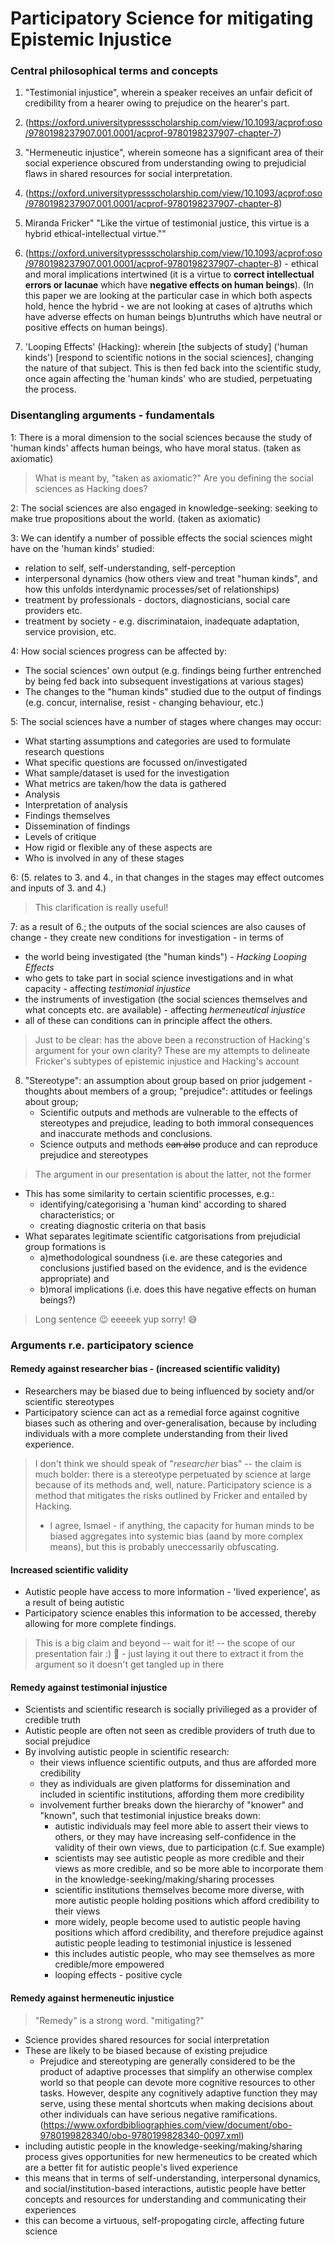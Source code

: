 # Participatory Science for mitigating Epistemic Injustice

### Central philosophical terms and concepts

1. "Testimonial injustice", wherein a speaker receives an unfair deficit of credibility from a hearer owing to prejudice on the hearer's part. 
2. (https://oxford.universitypressscholarship.com/view/10.1093/acprof:oso/9780198237907.001.0001/acprof-9780198237907-chapter-7)

2. "Hermeneutic injustice", wherein someone has a significant area of their social experience obscured from understanding owing to prejudicial flaws in shared resources for social interpretation. 
3. (https://oxford.universitypressscholarship.com/view/10.1093/acprof:oso/9780198237907.001.0001/acprof-9780198237907-chapter-8)

3. Miranda Fricker" "Like the virtue of testimonial justice, this virtue is a hybrid ethical-intellectual virtue."" 
4. (https://oxford.universitypressscholarship.com/view/10.1093/acprof:oso/9780198237907.001.0001/acprof-9780198237907-chapter-8) - ethical and moral implications intertwined (it is a virtue to **correct intellectual errors or lacunae** which have **negative effects on human beings**). 
(In this paper we are looking at the particular case in which both aspects hold, hence the hybrid - we are not looking at cases of a)truths which have adverse effects on human beings b)untruths which have neutral or positive effects on human beings). 

5. 'Looping Effects' (Hacking): wherein [the subjects of study] ('human kinds') [respond to scientific notions in the social sciences], changing the nature of that subject. This is then fed back into the scientific study, once again affecting the 'human kinds' who are studied, perpetuating the process.

### Disentangling arguments - fundamentals

1: There is a moral dimension to the social sciences because the study of 'human kinds' affects human beings, who have moral status. (taken as axiomatic)
> What is meant by, "taken as axiomatic?" 
> Are you defining the social sciences as Hacking does?

2: The social sciences are also engaged in knowledge-seeking: seeking to make true propositions about the world. (taken as axiomatic)

3: We can identify a number of possible effects the social sciences might have on the 'human kinds' studied:
* relation to self, self-understanding, self-perception
* interpersonal dynamics (how others view and treat "human kinds", and how this unfolds interdynamic processes/set of relationships)
* treatment by professionals - doctors, diagnosticians, social care providers etc.
* treatment by society - e.g. discriminataion, inadequate adaptation, service provision, etc.

4: How social sciences progress can be affected by:
* The social sciences' own output (e.g. findings being further entrenched by being fed back into subsequent investigations at various stages)
* The changes to the "human kinds" studied due to the output of findings (e.g. concur, internalise, resist - changing behaviour, etc.)

5: The social sciences have a number of stages where changes may occur:
* What starting assumptions and categories are used to formulate research questions
* What specific questions are focussed on/investigated
* What sample/dataset is used for the investigation
* What metrics are taken/how the data is gathered
* Analysis 
* Interpretation of analysis
* Findings themselves
* Dissemination of findings
* Levels of critique
* How rigid or flexible any of these aspects are 
* Who is involved in any of these stages

6: (5. relates to 3. and 4., in that changes in the stages may effect outcomes and inputs of 3. and 4.)
> This clarification is really useful!

7: as a result of 6.; the outputs of the social sciences are also causes of change - they create new conditions for investigation - in terms of
* the world being investigated (the "human kinds") - *Hacking Looping Effects*
* who gets to take part in social science investigations and in what capacity - affecting *testimonial injustice* 
* the instruments of investigation (the social sciences themselves and what concepts etc. are available) - affecting *hermeneutical injustice*
* all of these can conditions can in principle affect the others.
> Just to be clear: has the above been a reconstruction of Hacking's argument for your own clarity?
> These are my attempts to delineate Fricker's subtypes of epistemic injustice and Hacking's account

8. "Stereotype": an assumption about  group based on prior judgement - thoughts about members of a group; "prejudice": attitudes or feelings about group; 
	* Scientific outputs and methods are vulnerable to the effects of stereotypes and prejudice, leading to both immoral consequences and inaccurate methods and conclusions.
	* Science outputs and methods ~~can also~~ produce and can reproduce prejudice and stereotypes
> The argument in our presentation is about the latter, not the former
* This has some similarity to certain scientific processes, e.g.:
	* identifying/categorising a 'human kind' according to shared characteristics; or 
	* creating diagnostic criteria on that basis
* What separates legitimate scientific catgorisations from prejudicial group formations is 
	* a)methodological soundness (i.e. are these categories and conclusions justified based on the evidence, and is the evidence appropriate) and 
	* b)moral implications (i.e. does this have negative effects on human beings?)
> Long sentence :wink: 
> eeeeek yup sorry! :sweat_smile: 

### Arguments r.e. participatory science

#### Remedy against researcher bias - (increased scientific validity)

* Researchers may be biased due to being influenced by society and/or scientific stereotypes
* Participatory science can act as a remedial force against cognitive biases such as othering and over-generalisation, because by including individuals with a more complete understanding from their lived experience.
> I don't think we should speak of "*researcher* bias" -- the claim is much bolder: there is a stereotype perpetuated by science at large because of its methods and, well, nature. Participatory science is a method that mitigates the risks outlined by Fricker and entailed by Hacking.
> - I agree, Ismael - if anything, the capacity for human minds to be biased aggregates into systemic bias (aand by more complex means), but this is probably uneccessarily obfuscating. 

#### Increased scientific validity

* Autistic people have access to more information - 'lived experience', as a result of being autistic
* Participatory science enables this information to be accessed, thereby allowing for more complete findings.
> This is a big claim and beyond -- wait for it! -- the scope of our presentation
>  fair :) :100: - just laying it out there to extract it from the argument so it doesn't get tangled up in there

#### Remedy against testimonial injustice

* Scientists and scientific research is socially privilieged as a provider of credible truth
* Autistic people are often not seen as credible providers of truth due to social prejudice
* By involving autistic people in scientific research:
	* their views influence scientific outputs, and thus are afforded more credibility
	* they as individuals are given platforms for dissemination and included in scientific institutions, affording them more credibility
	* involvement further breaks down the hierarchy of "knower" and "known", such that testimonial injustice breaks down:
		* autistic individuals may feel more able to assert their views to others, or they may have increasing self-confidence in the validity of their own views, due to participation (c.f. Sue example)
		* scientists may see autistic people as more credible and their views as more credible, and so be more able to incorporate them in the knowledge-seeking/making/sharing processes
		* scientific institutions themselves become more diverse, with more autistic people holding positions which afford credibility to their views
		* more widely, people become used to autistic people having positions which afford credibility, and therefore prejudice against autistic people leading to testimonial injustice is lessened
		* this includes autistic people, who may see themselves as more credible/more empowered
		* looping effects - positive cycle

#### Remedy against hermeneutic injustice
> "Remedy" is a strong word.
>  "mitigating?"

* Science provides shared resources for social interpretation
* These are likely to be biased because of existing prejudice
	* Prejudice and stereotyping are generally considered to be the product of adaptive processes that simplify an otherwise complex world so that people can devote more cognitive resources to other tasks. However, despite any cognitively adaptive function they may serve, using these mental shortcuts when making decisions about other individuals can have serious negative ramifications. (https://www.oxfordbibliographies.com/view/document/obo-9780199828340/obo-9780199828340-0097.xml)
* including autistic people in the knowledge-seeking/making/sharing process gives opportunities for new hermeneutics to be created which are a better fit for autistic people's lived experience
* this means that in terms of self-understanding, interpersonal dynamics, and social/institution-based interactions, autistic people have better concepts and resources for understanding and communicating their experiences 
* this can become a virtuous, self-propogating circle, affecting future science
